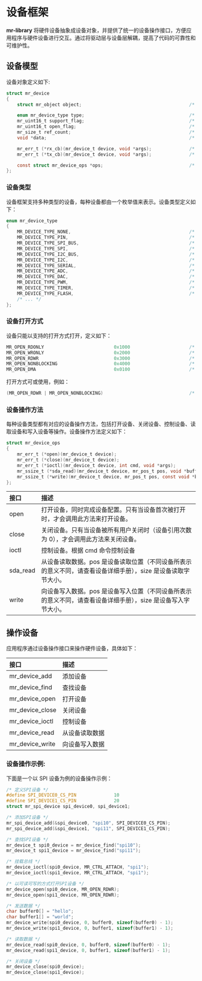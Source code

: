 # 设备框架

**mr-library** 将硬件设备抽象成设备对象，并提供了统一的设备操作接口，方便应用程序与硬件设备进行交互。通过将驱动层与设备层解耦，提高了代码的可靠性和可维护性。

## 设备模型

设备对象定义如下:

```c
struct mr_device
{
    struct mr_object object;                                        /* 设备对象基类 */

    enum mr_device_type type;                                       /* 设备类型 */
    mr_uint16_t support_flag;                                       /* 设备支持的打开方式 */
    mr_uint16_t open_flag;                                          /* 设备打开方式 */
    mr_size_t ref_count;                                            /* 设备被引用次数 */
    void *data;                                                     /* 设备数据 */

    mr_err_t (*rx_cb)(mr_device_t device, void *args);              /* 设备接收回调函数 */
    mr_err_t (*tx_cb)(mr_device_t device, void *args);              /* 设备发送回调函数 */

    const struct mr_device_ops *ops;                                /* 设备操作方法 */
};
```

### 设备类型

设备框架支持多种类型的设备，每种设备都由一个枚举值来表示。设备类型定义如下：

```c
enum mr_device_type
{
    MR_DEVICE_TYPE_NONE,                                            /* 无类型设备 */
    MR_DEVICE_TYPE_PIN,                                             /* GPIO设备 */
    MR_DEVICE_TYPE_SPI_BUS,                                         /* SPI总线设备 */
    MR_DEVICE_TYPE_SPI,                                             /* SPI设备 */
    MR_DEVICE_TYPE_I2C_BUS,                                         /* I2C总线设备 */
    MR_DEVICE_TYPE_I2C,                                             /* I2C设备 */
    MR_DEVICE_TYPE_SERIAL,                                          /* UART设备*/
    MR_DEVICE_TYPE_ADC,                                             /* ADC设备 */
    MR_DEVICE_TYPE_DAC,                                             /* DAC设备 */
    MR_DEVICE_TYPE_PWM,                                             /* PWM设备 */
    MR_DEVICE_TYPE_TIMER,                                           /* TIMER设备 */
    MR_DEVICE_TYPE_FLASH,                                           /* FLASH设备 */
    /* ... */
};
```

### 设备打开方式

设备只能以支持的打开方式打开，定义如下：

```c
MR_OPEN_RDONLY                          0x1000                      /* 只读打开 */
MR_OPEN_WRONLY                          0x2000                      /* 只写打开 */
MR_OPEN_RDWR                            0x3000                      /* 可读可写 */
MR_OPEN_NONBLOCKING                     0x4000                      /* 非阻塞 */
MR_OPEN_DMA                             0x0100                      /* DMA */
```

打开方式可或使用，例如：

```c
(MR_OPEN_RDWR | MR_OPEN_NONBLOCKING)                                /* 非阻塞可读可写 */
```

### 设备操作方法

每种设备类型都有对应的设备操作方法，包括打开设备、关闭设备、控制设备、读取设备和写入设备等操作。设备操作方法定义如下：

```c
struct mr_device_ops
{
    mr_err_t (*open)(mr_device_t device);
    mr_err_t (*close)(mr_device_t device);
    mr_err_t (*ioctl)(mr_device_t device, int cmd, void *args);
    mr_ssize_t (*sda_read)(mr_device_t device, mr_pos_t pos, void *buffer, mr_size_t size);
    mr_ssize_t (*write)(mr_device_t device, mr_pos_t pos, const void *buffer, mr_size_t size);
};
```

| 接口       | 描述                                                          |
|:---------|:------------------------------------------------------------|
| open     | 打开设备，同时完成设备配置。只有当设备首次被打开时，才会调用此方法来打开设备。                     |
| close    | 关闭设备。只有当设备被所有用户关闭时（设备引用次数为 0），才会调用此方法来关闭设备。                 |
| ioctl    | 控制设备。根据 cmd 命令控制设备                                          |
| sda_read | 从设备读取数据。pos 是设备读取位置（不同设备所表示的意义不同，请查看设备详细手册），size 是设备读取字节大小。 |
| write    | 向设备写入数据。pos 是设备写入位置（不同设备所表示的意义不同，请查看设备详细手册），size 是设备写入字节大小。 |

## 操作设备

应用程序通过设备操作接口来操作硬件设备，具体如下：

| 接口              | 描述      |
|:----------------|:--------|
| mr_device_add   | 添加设备    |
| mr_device_find  | 查找设备    |
| mr_device_open  | 打开设备    |
| mr_device_close | 关闭设备    |
| mr_device_ioctl | 控制设备    |
| mr_device_read  | 从设备读取数据 |
| mr_device_write | 向设备写入数据 |

### 设备操作示例:

下面是一个以 SPI 设备为例的设备操作示例：

```c
/* 定义SPI设备 */
#define SPI_DEVICE0_CS_PIN              10
#define SPI_DEVICE1_CS_PIN              20
struct mr_spi_device spi_device0, spi_device1;

/* 添加SPI设备 */
mr_spi_device_add(&spi_device0, "spi10", SPI_DEVICE0_CS_PIN);
mr_spi_device_add(&spi_device1, "spi11", SPI_DEVICE1_CS_PIN);

/* 查找SPI设备 */
mr_device_t spi0_device = mr_device_find("spi10");
mr_device_t spi1_device = mr_device_find("spi11");

/* 挂载总线 */
mr_device_ioctl(spi0_device, MR_CTRL_ATTACH, "spi1");
mr_device_ioctl(spi1_device, MR_CTRL_ATTACH, "spi1");

/* 以可读可写的方式打开SPI设备 */
mr_device_open(spi0_device, MR_OPEN_RDWR);
mr_device_open(spi1_device, MR_OPEN_RDWR);

/* 发送数据 */
char buffer0[] = "hello";
char buffer1[] = "world";
mr_device_write(spi0_device, 0, buffer0, sizeof(buffer0) - 1);
mr_device_write(spi1_device, 0, buffer1, sizeof(buffer1) - 1);

/* 读取数据 */
mr_device_read(spi0_device, 0, buffer0, sizeof(buffer0) - 1);
mr_device_read(spi1_device, 0, buffer1, sizeof(buffer1) - 1);

/* 关闭设备 */
mr_device_close(spi0_device);
mr_device_close(spi1_device);
```